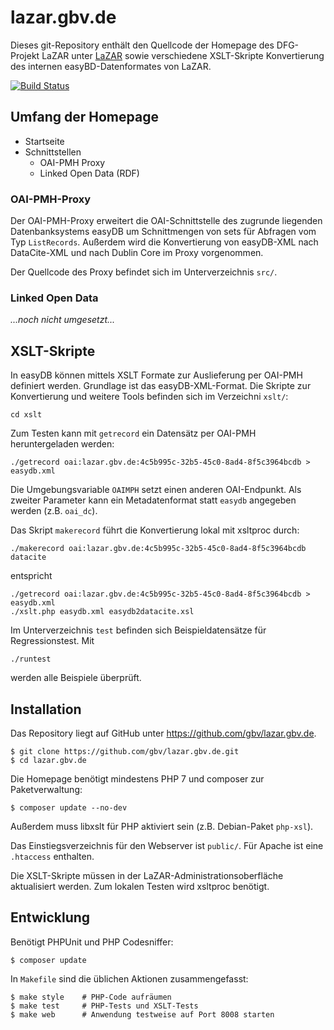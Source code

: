 # lazar.gbv.de

Dieses git-Repository enthält den Quellcode der Homepage des DFG-Projekt LaZAR unter [LaZAR](http://lazar.gbv.de/) sowie verschiedene XSLT-Skripte Konvertierung des internen easyBD-Datenformates von LaZAR.

[![Build Status](https://travis-ci.org/gbv/lazar.gbv.de.svg?branch=master)](https://travis-ci.org/gbv/lazar.gbv.de)


## Umfang der Homepage

- Startseite
- Schnittstellen
    - OAI-PMH Proxy
    - Linked Open Data (RDF)

### OAI-PMH-Proxy

Der OAI-PMH-Proxy erweitert die OAI-Schnittstelle des zugrunde liegenden Datenbanksystems easyDB um Schnittmengen von sets für Abfragen vom Typ `ListRecords`. Außerdem wird die Konvertierung von easyDB-XML nach DataCite-XML und nach Dublin Core im Proxy vorgenommen.

Der Quellcode des Proxy befindet sich im Unterverzeichnis `src/`.

### Linked Open Data

*...noch nicht umgesetzt...*


## XSLT-Skripte

In easyDB können mittels XSLT Formate zur Auslieferung per OAI-PMH definiert werden. Grundlage ist das easyDB-XML-Format.  Die Skripte zur Konvertierung und weitere Tools befinden sich im Verzeichni `xslt/`:

    cd xslt

Zum Testen kann mit `getrecord` ein Datensätz per OAI-PMH heruntergeladen werden:

    ./getrecord oai:lazar.gbv.de:4c5b995c-32b5-45c0-8ad4-8f5c3964bcdb > easydb.xml

Die Umgebungsvariable `OAIMPH` setzt einen anderen OAI-Endpunkt. Als zweiter Parameter kann ein Metadatenformat statt `easydb` angegeben werden (z.B. `oai_dc`).

Das Skript `makerecord` führt die Konvertierung lokal mit xsltproc durch:

    ./makerecord oai:lazar.gbv.de:4c5b995c-32b5-45c0-8ad4-8f5c3964bcdb datacite

entspricht

    ./getrecord oai:lazar.gbv.de:4c5b995c-32b5-45c0-8ad4-8f5c3964bcdb > easydb.xml
    ./xslt.php easydb.xml easydb2datacite.xsl

Im Unterverzeichnis `test` befinden sich Beispieldatensätze für Regressionstest. Mit

    ./runtest

werden alle Beispiele überprüft.


## Installation

Das Repository liegt auf GitHub unter <https://github.com/gbv/lazar.gbv.de>.

    $ git clone https://github.com/gbv/lazar.gbv.de.git
    $ cd lazar.gbv.de

Die Homepage benötigt mindestens PHP 7 und composer zur Paketverwaltung:

    $ composer update --no-dev

Außerdem muss libxslt für PHP aktiviert sein (z.B. Debian-Paket `php-xsl`).

Das Einstiegsverzeichnis für den Webserver ist `public/`. Für Apache ist eine
`.htaccess` enthalten.


Die XSLT-Skripte müssen in der LaZAR-Administrationsoberfläche aktualisiert
werden. Zum lokalen Testen wird xsltproc benötigt.


## Entwicklung

Benötigt PHPUnit und PHP Codesniffer:

    $ composer update

In `Makefile` sind die üblichen Aktionen zusammengefasst:

    $ make style    # PHP-Code aufräumen
    $ make test     # PHP-Tests und XSLT-Tests
    $ make web      # Anwendung testweise auf Port 8008 starten

